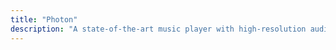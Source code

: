```yaml
---
title: "Photon"
description: "A state-of-the-art music player with high-resolution audio and DSP effects"
---
```


